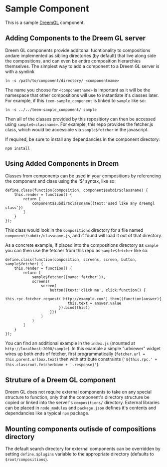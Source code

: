 # Sample Component

This is a sample [DreemGL](https://github.com/teem2/dreemgl) component.

## Adding Components to the Dreem GL server

Dreem GL components provide additonal fucntionality to compositions andare implemented as sibling directories (by default) that live
along side the compositions, and can even be entire composition hierarchies themselves.  The simplest way to add a
component to a Dreem GL server is with a symlink

    ln -s /path/to/component/directory/ <componentname>
    
The name you choose for `<componentname>` is important as it will be the namespace that other compositions will use to 
instantiate it's classes later.  For example, if this `teem-sample_component` is linked to `sample` like so:    

    ln -s ../../teem-sample_component/ sample
    
Then all of the classes provided by this repositiory can then be accessed using `sample$<classname>`.  For example, this
repo provides the fetcher.js class, which would be accessible via `sample$fetcher` in the javascript.  

If required, be sure to install any dependancies in the component directory:
 
    npm install

## Using Added Components in Dreem

Classes from components can be used in your compositions by referencing the component and class using the '$' syntax,
like so:

    define.class(function(composition, component$subdir$classname) {
        this.render = function() {
            return [
                component$subdir$classname({text:'used like any dreemgl class'})
            ]
        }
    });

This class would look in the `compositions` directory for a file named `component/subdir/classname.js`, 
and if found will load it out of that directory.

As a concrete example, if placed into the compositions directory as `sample` you can then use the fetcher 
from this repo as `sample$fetcher` like so:

    define.class(function(composition, screens, screen, button, sample$fetcher) {
        this.render = function() {
            return [
                sample$fetcher({name:'fetcher'}),
                screens(
                    screen(
                        button({text:'click me', click:function() {
                            this.rpc.fetcher.request('http://example.com').then((function(answer){
                                this.text = answer.value
                            }).bind(this))
                        }})
                    )
                )
            ]
        }
    });

You can find an additional example in the `index.js` (mounted at `http://localhost:2000/sample`).  In this example a 
simple "urlviewer" widget wires up both ends of fetcher, first programmatically (`fetcher.url = this.parent.urlbox.text`) 
then with attribute constraints (`'${this.rpc.' + this.classroot.fetcherName + '.response}'`).

## Struture of a Dreem GL component

Dreem GL does not require external components to take on any special structure to function, only that the component's 
directory structure be copied or linked into the server's `compositions/` directory.  External libraries can be placed 
in `node_modules` and `package.json` defines it's contents and dependancies like a typical `npm` package. 

## Mounting components outisde of compositions directory

The default search directory for external components can be overridden by setting `define.$plugins` variable to the 
appropriate directory (defaults to `$root/compositions`).